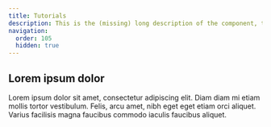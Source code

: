 ```yaml
---
title: Tutorials
description: This is the (missing) long description of the component, that will come from the frontmatter attributes
navigation:
  order: 105
  hidden: true
---
```


## Lorem ipsum dolor

Lorem ipsum dolor sit amet, consectetur adipiscing elit. Diam diam mi etiam mollis tortor vestibulum. Felis, arcu amet, nibh eget eget etiam orci aliquet. Varius facilisis magna faucibus commodo iaculis faucibus aliquet.